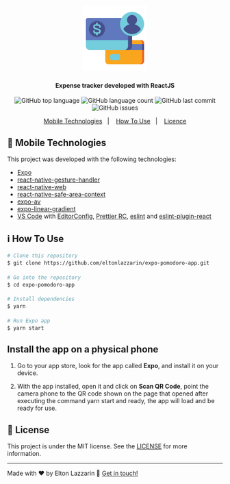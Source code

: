 <h1 align="center"> 
  <img src="https://github.com/eltonlazzarin/expense-tracker-react/blob/master/screenshots/assets/banktransactions.svg" alt="Logo" height="150px" width="150px" />
</h1>

<h4 align="center">
  Expense tracker developed with ReactJS
</h4>
<p align="center">
  <img alt="GitHub top language" src="https://img.shields.io/github/languages/top/eltonlazzarin/expense-tracker-react">

  <img alt="GitHub language count" src="https://img.shields.io/github/languages/count/eltonlazzarin/expense-tracker-react">

  <img alt="GitHub last commit" src="https://img.shields.io/github/last-commit/eltonlazzarin/expense-tracker-react">

  <img alt="GitHub issues" src="https://img.shields.io/github/issues/eltonlazzarin/expense-tracker-react">

<p align="center">
  <a href="#rocket-mobile-technologies">Mobile Technologies</a>&nbsp;&nbsp;&nbsp;|&nbsp;&nbsp;&nbsp;
  <a href="#information_source-how-to-use">How To Use</a>&nbsp;&nbsp;&nbsp;|&nbsp;&nbsp;&nbsp;
  <a href="#memo-license">Licence</a>
</p>

## :rocket: Mobile Technologies

This project was developed with the following technologies:

- [Expo](https://expo.io/)
- [react-native-gesture-handler](https://docs.expo.io/versions/latest/sdk/gesture-handler/)
- [react-native-web](https://code.visualstudio.com)
- [react-native-safe-area-context](https://docs.expo.io/versions/v33.0.0/introduction/running-in-the-browser/)
- [expo-av](https://docs.expo.io/versions/latest/sdk/av/)
- [expo-linear-gradient](https://docs.expo.io/versions/latest/sdk/linear-gradient)
- [VS Code](https://code.visualstudio.com) with [EditorConfig](https://marketplace.visualstudio.com/items?itemName=EditorConfig.EditorConfig), [Prettier RC](https://github.com/prettier/prettier), [eslint](https://eslint.org/) and [eslint-plugin-react](https://github.com/yannickcr/eslint-plugin-react)

## :information_source: How To Use

```bash
# Clone this repository
$ git clone https://github.com/eltonlazzarin/expo-pomodoro-app.git

# Go into the repository
$ cd expo-pomodoro-app

# Install dependencies
$ yarn

# Run Expo app
$ yarn start
```

## Install the app on a physical phone

1. Go to your app store, look for the app called <strong>Expo</strong>, and install it on your device.

2. With the app installed, open it and click on <strong>Scan QR Code</strong>, point the camera phone to the QR code shown on the page that opened after executing the command yarn start and ready, the app will load and be ready for use.

## :memo: License

This project is under the MIT license. See the [LICENSE](https://github.com/eltonlazzarin/gobarber/blob/master/LICENSE) for more information.

---

Made with ♥ by Elton Lazzarin :wave: [Get in touch!](https://www.linkedin.com/in/eltonlazzarin/)
